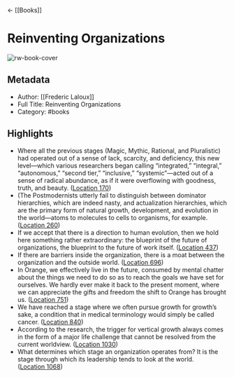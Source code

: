 ← [[Books]]


# Reinventing Organizations
![rw-book-cover](https://images-na.ssl-images-amazon.com/images/I/51n0IYg26ZL._SL200_.jpg)

## Metadata
- Author: [[Frederic Laloux]]
- Full Title: Reinventing Organizations
- Category: #books

## Highlights
- Where all the previous stages (Magic, Mythic, Rational, and Pluralistic) had operated out of a sense of lack, scarcity, and deficiency, this new level—which various researchers began calling “integrated,” “integral,” “autonomous,” “second tier,” “inclusive,” “systemic”—acted out of a sense of radical abundance, as if it were overflowing with goodness, truth, and beauty. ([Location 170](https://readwise.io/to_kindle?action=open&asin=B00ICS9VI4&location=170))
- (The Postmodernists utterly fail to distinguish between dominator hierarchies, which are indeed nasty, and actualization hierarchies, which are the primary form of natural growth, development, and evolution in the world—atoms to molecules to cells to organisms, for example. ([Location 260](https://readwise.io/to_kindle?action=open&asin=B00ICS9VI4&location=260))
- If we accept that there is a direction to human evolution, then we hold here something rather extraordinary: the blueprint of the future of organizations, the blueprint to the future of work itself. ([Location 437](https://readwise.io/to_kindle?action=open&asin=B00ICS9VI4&location=437))
- If there are barriers inside the organization, there is a moat between the organization and the outside world. ([Location 696](https://readwise.io/to_kindle?action=open&asin=B00ICS9VI4&location=696))
- In Orange, we effectively live in the future, consumed by mental chatter about the things we need to do so as to reach the goals we have set for ourselves. We hardly ever make it back to the present moment, where we can appreciate the gifts and freedom the shift to Orange has brought us. ([Location 751](https://readwise.io/to_kindle?action=open&asin=B00ICS9VI4&location=751))
- We have reached a stage where we often pursue growth for growth’s sake, a condition that in medical terminology would simply be called cancer. ([Location 840](https://readwise.io/to_kindle?action=open&asin=B00ICS9VI4&location=840))
- According to the research, the trigger for vertical growth always comes in the form of a major life challenge that cannot be resolved from the current worldview. ([Location 1030](https://readwise.io/to_kindle?action=open&asin=B00ICS9VI4&location=1030))
- What determines which stage an organization operates from? It is the stage through which its leadership tends to look at the world. ([Location 1068](https://readwise.io/to_kindle?action=open&asin=B00ICS9VI4&location=1068))
